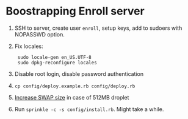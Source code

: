 # Boostrapping Enroll server

1. SSH to server, create user `enroll`, setup keys, add to sudoers with NOPASSWD option.
2. Fix locales:

        sudo locale-gen en_US.UTF-8
        sudo dpkg-reconfigure locales

3. Disable root login, disable password authentication
4. `cp config/deploy.example.rb config/deploy.rb`
5. [Increase SWAP size](https://www.digitalocean.com/community/articles/how-to-add-swap-on-ubuntu-12-04) in case of 512MB droplet
6. Run `sprinkle -c -s config/install.rb`. Might take a while.